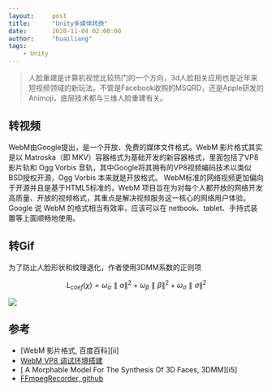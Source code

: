 ```yaml
---
layout:     post
title:      "Unity多媒体转换"
date:       2020-11-04 02:00:00
author:     "huailiang"
tags:
    - Unity
---
```



>人脸重建是计算机视觉比较热门的一个方向，3d人脸相关应用也是近年来短视频领域的新玩法。不管是Facebook收购的MSQRD，还是Apple研发的Animoji，底层技术都与三维人脸重建有关。




## 转视频


WebM由Google提出，是一个开放、免费的媒体文件格式。WebM 影片格式其实是以 Matroska（即 MKV）容器格式为基础开发的新容器格式，里面包括了VP8影片轨和 Ogg Vorbis 音轨，其中Google将其拥有的VP8视频编码技术以类似BSD授权开源，Ogg Vorbis 本来就是开放格式。 WebM标准的网络视频更加偏向于开源并且是基于HTML5标准的，WebM 项目旨在为对每个人都开放的网络开发高质量、开放的视频格式，其重点是解决视频服务这一核心的网络用户体验。Google 说 WebM 的格式相当有效率，应该可以在 netbook、tablet、手持式装置等上面顺畅地使用。



## 转Gif

为了防止人脸形状和纹理退化，作者使用3DMM系数的正则项

$$
L_{coef}(\chi) = \omega_\alpha \parallel  \alpha \parallel^2+\omega_\beta\parallel \beta \parallel^2+\omega_\sigma \parallel\sigma \parallel^2
$$



![](/img/post-ml/bf2.jpg)

## 参考

* [WebM 影片格式, 百度百科][ii]
* [WebM VP8 调试环境搭建][i2]
* [ A Morphable Model For The Synthesis Of 3D Faces, 3DMM][i5]
* [FFmpegRecorder, github][i6]

[i1]: https://baike.baidu.com/item/WebM/2455966?fr=aladdin
[i2]: https://blog.csdn.net/yarina/article/details/6536317
[i3]: https://github.com/Microsoft/Deep3DFaceReconstruction
[i4]: https://blog.csdn.net/u011681952/article/details/82623328
[i6]: https://github.com/keijiro/FFmpegRecorder